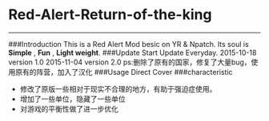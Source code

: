 # Red-Alert-Return-of-the-king
---
###Introduction
This is a Red Alert Mod besic on YR & Npatch.
Its soul is **Simple** , **Fun** , **Light weight**.
###Update Start
Update Everyday.
2015-10-18 version 1.0
2015-11-04 version 2.0 ps:删除了原有的国家，修复了大量bug，使用原有的阵营，加入了汉化 
###Usage
Direct Cover
###characteristic
- 修改了原版一些相对于现实不合理的地方，有助于强迫症使用。
- 增加了一些单位，隐藏了一些单位
- 对游戏的平衡性做了进一步优化
